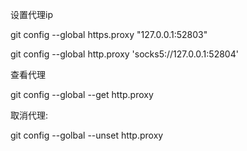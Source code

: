 设置代理ip

git config --global https.proxy "127.0.0.1:52803"

git config --global http.proxy 'socks5://127.0.0.1:52804'



查看代理

git config --global --get http.proxy



取消代理:

git config --golbal --unset http.proxy